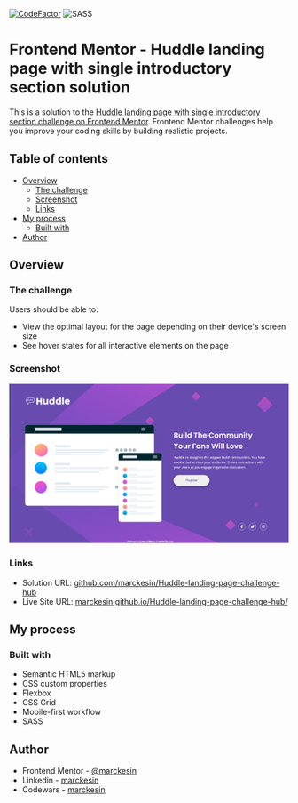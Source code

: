 [![CodeFactor](https://www.codefactor.io/repository/github/marckesin/huddle-landing-page-challenge-hub/badge/main)](https://www.codefactor.io/repository/github/marckesin/huddle-landing-page-challenge-hub/overview/main) ![SASS](https://img.shields.io/badge/SASS-hotpink.svg?style=flat&logo=SASS&logoColor=white)

# Frontend Mentor - Huddle landing page with single introductory section solution

This is a solution to the [Huddle landing page with single introductory section challenge on Frontend Mentor](https://www.frontendmentor.io/challenges/huddle-landing-page-with-a-single-introductory-section-B_2Wvxgi0). Frontend Mentor challenges help you improve your coding skills by building realistic projects.

## Table of contents

- [Overview](#overview)
  - [The challenge](#the-challenge)
  - [Screenshot](#screenshot)
  - [Links](#links)
- [My process](#my-process)
  - [Built with](#built-with)
- [Author](#author)

## Overview

### The challenge

Users should be able to:

- View the optimal layout for the page depending on their device's screen size
- See hover states for all interactive elements on the page

### Screenshot

![](./screenshot.png)

### Links

- Solution URL: [github.com/marckesin/Huddle-landing-page-challenge-hub](https://github.com/marckesin/Huddle-landing-page-challenge-hub)
- Live Site URL: [marckesin.github.io/Huddle-landing-page-challenge-hub/](https://marckesin.github.io/Huddle-landing-page-challenge-hub/)

## My process

### Built with

- Semantic HTML5 markup
- CSS custom properties
- Flexbox
- CSS Grid
- Mobile-first workflow
- SASS

## Author

- Frontend Mentor - [@marckesin](https://www.frontendmentor.io/profile/marckesin)
- Linkedin - [marckesin](https://www.linkedin.com/in/marckesin)
- Codewars - [marckesin](https://www.codewars.com/users/marckesin)
